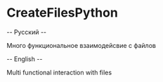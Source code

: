 # CreateFilesPython

-- Русский --

Много функциональное  взаимодейсвие с файлов

-- English --

Multi functional interaction with files

